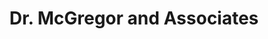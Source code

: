 ---
title: "Dr. McGregor and Associates"
url: /greenville/dr-mcgregor-and-associates/
shop: optician
---
